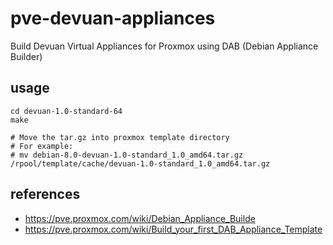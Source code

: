 # pve-devuan-appliances
Build Devuan Virtual Appliances for Proxmox using DAB (Debian Appliance Builder)

## usage
```
cd devuan-1.0-standard-64
make

# Move the tar.gz into proxmox template directory
# For example: 
# mv debian-8.0-devuan-1.0-standard_1.0_amd64.tar.gz /rpool/template/cache/devuan-1.0-standard_1.0_amd64.tar.gz
```

## references
* https://pve.proxmox.com/wiki/Debian_Appliance_Builde
* https://pve.proxmox.com/wiki/Build_your_first_DAB_Appliance_Template
